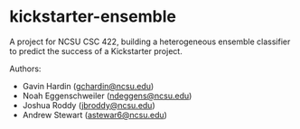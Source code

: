 # kickstarter-ensemble
A project for NCSU CSC 422, building a heterogeneous ensemble classifier to predict the success of a Kickstarter project.

Authors:
* Gavin Hardin (gchardin@ncsu.edu)
* Noah Eggenschweiler (ndeggens@ncsu.edu)
* Joshua Roddy (jbroddy@ncsu.edu)
* Andrew Stewart (astewar6@ncsu.edu)
